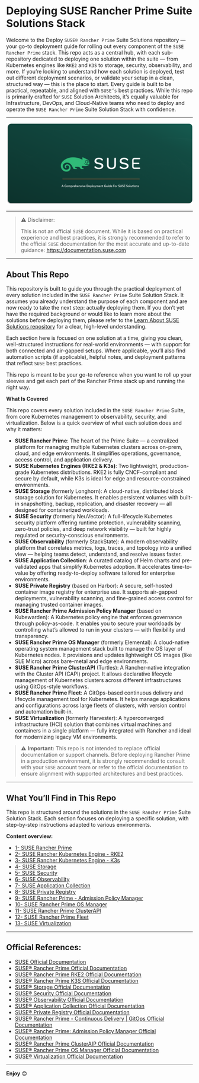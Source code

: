 # Deploying SUSE Rancher Prime Suite Solutions Stack

Welcome to the Deploy `SUSE® Rancher Prime` Suite Solutions repository — your go-to deployment guide for rolling out every component of the `SUSE Rancher Prime` stack. This repo acts as a central hub, with each sub-repository dedicated to deploying one solution within the suite — from Kubernetes engines like `RKE2` and `K3S` to storage, security, observability, and more. If you’re looking to understand how each solution is deployed, test out different deployment scenarios, or validate your setup in a clean, structured way — this is the place to start. Every guide is built to be practical, repeatable, and aligned with `SUSE’s` best practices. While this repo is primarily crafted for `SUSE` Solution Architects, it’s equally valuable for Infrastructure, DevOps, and Cloud-Native teams who need to deploy and operate the `SUSE Rancher Prime` Suite Solution Stack with confidence.

---

<p align="center">
    <img src="Images/Repo-Logo.png">
</p>

---

> ⚠️ Disclaimer:
> 
> This is not an official `SUSE` document. While it is based on practical experience and best practices, it is strongly recommended to refer to the official `SUSE` documentation for the most accurate and up-to-date guidance: https://documentation.suse.com

---

## About This Repo

This repository is built to guide you through the practical deployment of every solution included in the `SUSE Rancher Prime` Suite Solution Stack. It assumes you already understand the purpose of each component and are now ready to take the next step: actually deploying them. If you don’t yet have the required background or would like to learn more about the solutions before deploying them, please refer to the [Learn About SUSE Solutions repository](/01-Learn-About-SUSE-Solutions/README.md) for a clear, high-level understanding.

Each section here is focused on one solution at a time, giving you clean, well-structured instructions for real-world environments — with support for both connected and air-gapped setups. Where applicable, you’ll also find automation scripts (if applicable), helpful notes, and deployment patterns that reflect `SUSE` best practices.

This repo is meant to be your go-to reference when you want to roll up your sleeves and get each part of the Rancher Prime stack up and running the right way.

**What Is Covered**

This repo covers every solution included in the `SUSE Rancher Prime` Suite, from core Kubernetes management to observability, security, and virtualization. Below is a quick overview of what each solution does and why it matters:
- **SUSE Rancher Prime**: The heart of the Prime Suite — a centralized platform for managing multiple Kubernetes clusters across on-prem, cloud, and edge environments. It simplifies operations, governance, access control, and application delivery.
- **SUSE Kubernetes Engines (RKE2 & K3s)**: Two lightweight, production-grade Kubernetes distributions. RKE2 is fully CNCF-compliant and secure by default, while K3s is ideal for edge and resource-constrained environments.
- **SUSE Storage** (formerly Longhorn): A cloud-native, distributed block storage solution for Kubernetes. It enables persistent volumes with built-in snapshotting, backup, replication, and disaster recovery — all designed for containerized workloads.
- **SUSE Security** (formerly NeuVector): A full-lifecycle Kubernetes security platform offering runtime protection, vulnerability scanning, zero-trust policies, and deep network visibility — built for highly regulated or security-conscious environments.
- **SUSE Observability** (formerly StackState): A modern observability platform that correlates metrics, logs, traces, and topology into a unified view — helping teams detect, understand, and resolve issues faster.
- **SUSE Application Collection**: A curated catalog of Helm charts and pre-validated apps that simplify Kubernetes adoption. It accelerates time-to-value by offering ready-to-deploy software tailored for enterprise environments.
- **SUSE Private Registry** (based on Harbor): A secure, self-hosted container image registry for enterprise use. It supports air-gapped deployments, vulnerability scanning, and fine-grained access control for managing trusted container images.
- **SUSE Rancher Prime Admission Policy Manager** (based on Kubewarden): A Kubernetes policy engine that enforces governance through policy-as-code. It enables you to secure your workloads by controlling what’s allowed to run in your clusters — with flexibility and transparency.
- **SUSE Rancher Prime OS Manager** (formerly Elemental): A cloud-native operating system management stack built to manage the OS layer of Kubernetes nodes. It provisions and updates lightweight OS images (like SLE Micro) across bare-metal and edge environments.
- **SUSE Rancher Prime ClusterAPI** (Turtles): A Rancher-native integration with the Cluster API (CAPI) project. It allows declarative lifecycle management of Kubernetes clusters across different infrastructures using GitOps-style workflows.
- **SUSE Rancher Prime Fleet**: A GitOps-based continuous delivery and lifecycle management tool for Kubernetes. It helps manage applications and configurations across large fleets of clusters, with version control and automation built-in.
- **SUSE Virtualization** (formerly Harvester): A hyperconverged infrastructure (HCI) solution that combines virtual machines and containers in a single platform — fully integrated with Rancher and ideal for modernizing legacy VM environments.

> ⚠️ **Important:** This repo is not intended to replace official documentation or support channels. Before deploying Rancher Prime in a production environment, it is strongly recommended to consult with your `SUSE` account team or refer to the official documentation to ensure alignment with supported architectures and best practices.

---

## What You’ll Find in This Repo

This repo is structured around the solutions in the `SUSE Rancher Prime` Suite Solution Stack. Each section focuses on deploying a specific solution, with step-by-step instructions adapted to various environments.

**Content overview:**

- [1- SUSE Rancher Prime](/01-Learn-About-SUSE-Solutions/01-SUSE-Rancher-Prime/)
- [2- SUSE Rancher Kubernetes Engine - RKE2](/01-Learn-About-SUSE-Solutions/02-SUSE-Rancher-RKE2/)
- [3- SUSE Rancher Kubernetes Engine - K3s](/01-Learn-About-SUSE-Solutions/03-SUSE-Rancher-K3S/)
- [4- SUSE Storage](/01-Learn-About-SUSE-Solutions/04-SUSE-Storage/)
- [5- SUSE Security](/01-Learn-About-SUSE-Solutions/05-SUSE-Security/)
- [6- SUSE Observability](/01-Learn-About-SUSE-Solutions/06-SUSE-Observability/)
- [7- SUSE Application Collection](/01-Learn-About-SUSE-Solutions/07-SUSE-Application-Collection/)
- [8- SUSE Private Registry](/01-Learn-About-SUSE-Solutions/08-SUSE-Private-Registry/)
- [9- SUSE Rancher Prime - Admission Policy Manager](/01-Learn-About-SUSE-Solutions/09-SUSE-Rancher-Prime-Admission-Policy-Manager/)
- [10- SUSE Rancher Prime OS Manager](/01-Learn-About-SUSE-Solutions/10-SUSE-Rancher-Prime-OS-Manager/)
- [11- SUSE Rancher Prime ClusterAPI](/01-Learn-About-SUSE-Solutions/11-SUSE-Rancher-Prime-ClusterAPI/)
- [12- SUSE Rancher Prime Fleet](/01-Learn-About-SUSE-Solutions/12-SUSE-Rancher-Prime-Fleet/)
- [13- SUSE Virtualization](/01-Learn-About-SUSE-Solutions/13-SUSE-Virtualization/)

---

## Official References:

- [SUSE Official Documentation](https://documentation.suse.com)
- [SUSE® Rancher Prime Official Documentation](https://documentation.suse.com/cloudnative/rancher-manager/latest/en/about-rancher/what-is-rancher.html)
- [SUSE® Rancher Prime RKE2 Official Documentation](https://documentation.suse.com/cloudnative/rke2/latest/en/introduction.html)
- [SUSE® Rancher Prime K3S Official Documentation](https://documentation.suse.com/cloudnative/k3s/latest/en/introduction.html)
- [SUSE® Storage Official Documentation](https://documentation.suse.com/cloudnative/storage/1.8.0/en/longhorn-documentation.html)
- [SUSE® Security Official Documentation](https://documentation.suse.com/cloudnative/security/5.4/en/overview.html)
- [SUSE® Observability Official Documentation](https://docs.stackstate.com/)
- [SUSE® Application Collection Official Documentation](https://docs.apps.rancher.io/)
- [SUSE® Private Registry Official Documentation](https://documentation.suse.com/cloudnative/suse-private-registry/html/private-registry/)
- [SUSE® Rancher Prime - Continuous Delivery | GitOps Official Documentation](https://documentation.suse.com/cloudnative/continuous-delivery/v0.10/en/index.html)
- [SUSE® Rancher Prime: Admission Policy Manager Official Documentation](https://documentation.suse.com/cloudnative/policy-manager/1.16/en/introduction.html)
- [SUSE® Rancher Prime ClusterAIP Official Documentation](https://documentation.suse.com/cloudnative/cluster-api/v0.17/en/index.html)
- [SUSE® Rancher Prime OS Manager Official Documentation](https://documentation.suse.com/cloudnative/os-manager/1.6/en/index.html)
- [SUSE® Virtualization Official Documentation](https://documentation.suse.com/cloudnative/virtualization/v1.3/en/introduction/overview.html)

---

**Enjoy** :blush:
